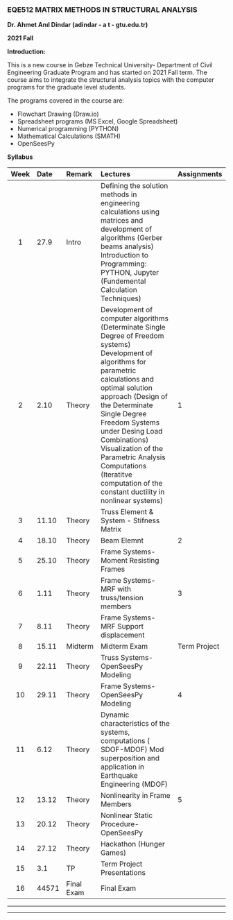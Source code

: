 ### EQE512 MATRIX METHODS IN STRUCTURAL ANALYSIS ###

**Dr. Ahmet Anıl Dindar (adindar - a t - gtu.edu.tr)** 

**2021 Fall**

**Introduction:**

This is a new course in Gebze Technical University- Department of Civil Engineering Graduate Program and has started on 2021 Fall term. The course aims to integrate the structural analysis topics with the computer programs for the graduate level students. 

The programs covered in the course are:
- Flowchart Drawing (Draw.io)
- Spreadsheet programs (MS Excel, Google Spreadsheet)
- Numerical programming (PYTHON)
- Mathematical Calculations (SMATH)
- OpenSeesPy


**Syllabus**

|Week|	Date|	Remark|	Lectures|	Assignments|
|:---:|:---|:---|:---|:---|
|1|27.9|Intro|Defining the solution methods in engineering calculations using matrices and development of algorithms (Gerber beams analysis) Introduction to Programming:  PYTHON, Jupyter (Fundemental Calculation Techniques)|
|2|2.10|Theory|Development of computer algorithms (Determinate Single Degree of Freedom systems) Development of algorithms for parametric calculations and optimal solution approach (Design of the Determinate Single Degree Freedom Systems under Desing Load Combinations) Visualization of the Parametric Analysis Computations (Iteratitve computation of the constant ductility in nonlinear systems)|1|
|3|11.10|Theory|Truss Element & System - Stifness Matrix||
|4|18.10|Theory|Beam Elemnt|2|
|5|25.10|Theory|Frame Systems- Moment Resisting Frames||
|6|1.11|Theory|Frame Systems- MRF with truss/tension members|3|
|7|8.11|Theory|Frame Systems- MRF Support displacement||
|8|15.11|Midterm|Midterm Exam|Term Project|
|9|22.11|Theory|Truss Systems- OpenSeesPy Modeling||
|10|29.11|Theory|Frame Systems- OpenSeesPy Modeling|4|
|11|6.12|Theory|Dynamic characteristics of the systems, computations ( SDOF-MDOF) Mod superposition and application in Earthquake Engineering (MDOF)||
|12|13.12|Theory|Nonlinearity in Frame Members|5|
|13|20.12|Theory|Nonlinear Static Procedure- OpenSeesPy||
|14|27.12|Theory|Hackathon (Hunger Games)||
|15|3.1|TP|Term Project Presentations||
|16|44571|Final Exam|Final Exam|| The codes will be available in this repository in the upcoming weeks.

---
---

